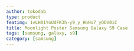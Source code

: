 ```yaml
---
author: tokodab
type: product
featimg: 1vLH01YoUdFK3h-y9_y_HnHo7_yODV0iC
title: Moonlight Poster Samsung Galaxy S9 Case
tags: [samsung, galaxy, s9]
category: [samsung]
---
```

